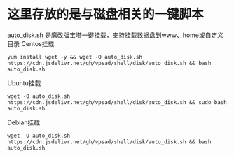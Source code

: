 # 这里存放的是与磁盘相关的一键脚本
auto_disk.sh 是魔改版宝塔一键挂载，支持挂载数据盘到www、home或自定义目录
Centos挂载 

`yum install wget -y && wget -O auto_disk.sh https://cdn.jsdelivr.net/gh/vpsad/shell/disk/auto_disk.sh && bash auto_disk.sh`

Ubuntu挂载 

`wget -O auto_disk.sh https://cdn.jsdelivr.net/gh/vpsad/shell/disk/auto_disk.sh && sudo bash auto_disk.sh`

Debian挂载 

`wget -O auto_disk.sh https://cdn.jsdelivr.net/gh/vpsad/shell/disk/auto_disk.sh && bash auto_disk.sh`
